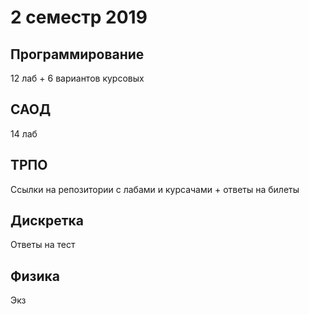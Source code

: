 # 2 семестр 2019

## Программирование 
12 лаб + 6 вариантов курсовых

## САОД
14 лаб

## ТРПО
Ссылки на репозитории с лабами и курсачами + ответы на билеты

## Дискретка
Ответы на тест

## Физика
Экз
